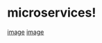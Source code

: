 # microservices!
[image](https://user-images.githubusercontent.com/63857701/198865099-b8504839-c7c0-4172-b284-03ed7cc2813d.png)
[image](https://user-images.githubusercontent.com/63857701/198865133-96f413ac-2fcb-41af-85fc-5999937e5f5d.png)
